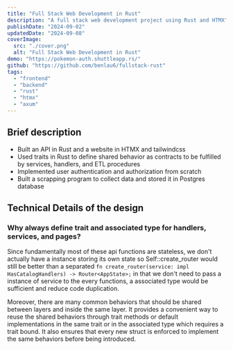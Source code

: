 ```yaml
---
title: "Full Stack Web Development in Rust"
description: "A full stack web development project using Rust and HTMX"
publishDate: "2024-09-02"
updatedDate: "2024-09-08"
coverImage:
  src: "./cover.png"
  alt: "Full Stack Web Development in Rust"
demo: "https://pokemon-auth.shuttleapp.rs/"
github: "https://github.com/benlau6/fullstack-rust"
tags:
  - "frontend"
  - "backend"
  - "rust"
  - "htmx"
  - "axum"
---
```


## Brief description

- Built an API in Rust and a website in HTMX and tailwindcss
- Used traits in Rust to define shared behavior as contracts to be fulfilled by services, handlers, and ETL procedures
- Implemented user authentication and authorization from scratch
- Built a scrapping program to collect data and stored it in Postgres database

## Technical Details of the design

### Why always define trait and associated type for handlers, services, and pages?

Since fundamentally most of these api functions are stateless, we don't actually have a instance storing its own state
so Self::create_router would still be better than a separated `fn create_router(service: impl HasCatalogHandlers) -> Router<AppState>;`
in that we don't need to pass a instance of service to the every functions, a associated type would be sufficient and reduce code duplication.

Moreover, there are many common behaviors that should be shared between layers and inside the same layer. It provides a convenient way to reuse the shared behaviors through trait methods or default implementations in the same trait or in the associated type which requires a trait bound. It also ensures that every new struct is enforced to implement the same behaviors before being introduced.
